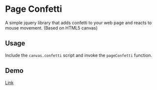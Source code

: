 # Page Confetti

A simple jquery library that adds confetti to your web page and reacts to mouse movement. (Based on HTML5 canvas)

## Usage

Include the `canvas.confetti` script and invoke the `pageConfetti` function.

## Demo
[Link](http://pushkardk.com/confetti/demo.html)
